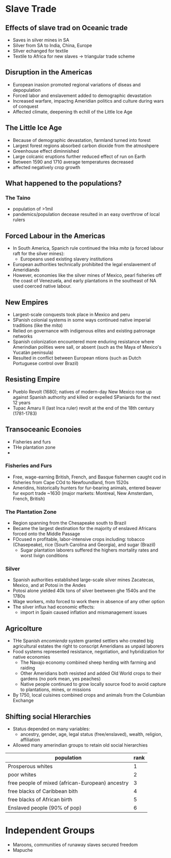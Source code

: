 # Slave Trade
## Effects of slave trad on Oceanic trade
- Saves in silver mines in SA
- Silver from SA to India, China, Europe
- SIlver echanged for textile
- Textile to Africa for new slaves
-> triangular trade scheme

## Disruption in the Americas
- European inasion promoted regional variations of diseas and depopulation
- Forced labor and enslavement added to demographic devastation
- Increased warfare, impactng Ameridian politics and culture during wars of conquest
- Affected climate, deepening th echill of the Little Ice Age

## The Little Ice Age
- Because of demographic devastation, farmland turned into forest
- Largest forest regions absorbed carbon dioxide from the atmoshpere
- Greenhouse effect diminnished
- Large colcanic eruptions further reduced effect of run on Earth
- Between 1590 and 1710 average temperatures decreased
- affected negatively crop growth

## What happened to the populations?
### The Taino
- population of >1mil
- pandemics/population decease resulted in an easy overthrow of local rulers

## Forced Labour in the Americas
- In South America, Spanich rule continued the Inka *mita* (a forced labour raft for the silver mines):
  - Europeans used existing slavery institutions
- European authorities technically prohibited the legal enslavement of Ameridiands
- However, economies like the silver mines of Mexico, pearl fisheries off the coast of Venezuela, and early plantations in the southeast of NA used coerced native labour.

## New Empires
- Largest-scale conquests took place in Mexico and peru
- SPanish colonial systems in some ways continued native imperial traditions (like the *mita*)
- Relied on governance with indigenous elites and existing patronage networks
- Spanish colonization encountered more enduring resistance where Amerindian polities were sall, or absent (such as the Maya of Mexico's Yucatàn peninsula)
- Resulted in conflict between European ntions (such as Dutch Portuguese control over Brazil)

## Resisting Empire
- Pueblo Revolt (1680); natives of modern-day New Mexico rose up against Spanish authority and killed or expelled SPaniards for the next 12 years
- Tupac Amaru II (last Inca ruler) revolt at the end of the 18th century (1781-1783)

## Transoceanic Econoies
- Fisheries and furs
- THe plantation zone
- 

### Fisheries and Furs
- Free, wage-earning British, French, and Basque fishermen caught cod in fisheries from Cape COd to Newfoundland, from 1520s
- Ameridins, historically hunters for fur-bearing animals, entered beaver fur export trade ~1630 (major markets: Montreal, New Amsterdam, French, British)

### The Plantation Zone
- Region spanning from the Chesapeake south to Brazil
- Became the largest destination for the majority of enslaved Africans forced onto the Middle Passage
- FOcused n profitable, labor-intensive crops including: tobacco (Chasepeake), rice (Sourh Carolina and Georgia), and sugar (Brazil)
  - Sugar plantation laborers suffered the highers mortality rates and worst livign conditions

### Silver
- Spanish authorities established large-scale silver mines Zacatecas, Mexico, and at Potosi in the Andes
- Potosi alone yielded 40k tons of silver beetween ghe 1540s and the 1780s
- Wage workers, *mita* forced to work there in absence of any other option
- The silver influx had economic effects:
  - import in Spain caused inflation and mismanagement issues

## Agricolture
- THe Spanish *encomienda* system granted settlers who created big agricultural estates the right to conscript Ameridians as unpaid laborers
- Food systems represented resistance, negotiation, and hybridization for native economies
  - The Navajo economy combined sheep herding with farming and raiding
  - Other Ameridians both resisted and added Old World crops to their gardens (no pork mean, yes peaches)
  - Native people continued to grow locally source food to avoid capture to plantations, mines, or missions
- By 1750, local cuisines combined crops and animals from the Columbian Exchange

## Shifting social HIerarchies
- Status depended on many variables:
  - ancestry, gender, age, legal status (free/enslaved), wealth, religion, affiliation
- Allowed many amerindian groups to retain old social hierarchies

| population                                       | rank |
| ---                                              | ---  |
| Prosperous whites                                | 1    |
| poor whites                                      | 2    |
| free people of mixed (african-European) ancestry | 3    |
| free blacks of Caribbean bith                    | 4    |
| free blacks of African birth                     | 5    |
| Enslaved people (90% of pop)                     | 6    |

# Independent Groups
- Maroons, communities of runaway slaves secured freedom
- Mapuche
